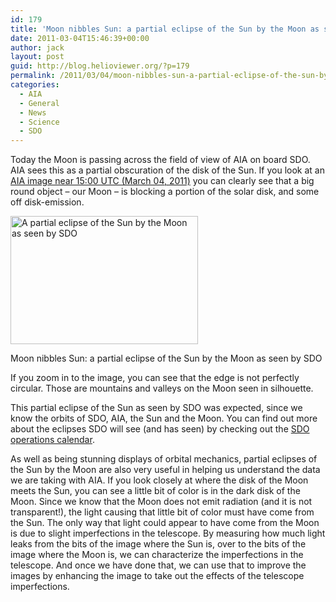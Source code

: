 ```yaml
---
id: 179
title: 'Moon nibbles Sun: a partial eclipse of the Sun by the Moon as seen by SDO.'
date: 2011-03-04T15:46:39+00:00
author: jack
layout: post
guid: http://blog.helioviewer.org/?p=179
permalink: /2011/03/04/moon-nibbles-sun-a-partial-eclipse-of-the-sun-by-the-moon-as-seen-by-sdo/
categories:
  - AIA
  - General
  - News
  - Science
  - SDO
---
```

Today the Moon is passing across the field of view of AIA on board SDO. AIA sees this as a partial obscuration of the disk of the Sun. If you look at an [AIA image near 15:00 UTC (March 04, 2011)](http://helioviewer.org/?date=2011-03-04T14:59:56.000Z&imageScale=2.4&imageLayers=[SDO,AIA,AIA,304,1,100]) you can clearly see that a big round object &#8211; our Moon &#8211; is blocking a portion of the solar disk, and some off disk-emission.  


<div id="attachment_186" style="width: 510px" class="wp-caption alignnone">
  <a href="https://helioviewer-project.github.io/images/uploads/2011/03/2011_03_04_14_59_56.000_AIA_304_2064686867.jpg"><img aria-describedby="caption-attachment-186" src="https://helioviewer-project.github.io/images/uploads/2011/03/2011_03_04_14_59_56.000_AIA_304_2064686867-300x205.jpg" alt="A partial eclipse of the Sun by the Moon as seen by SDO" title="2011_03_04_14_59_56.000_AIA_304_2064686867" width="300" height="205" class="size-medium wp-image-186"   sizes="(max-width: 300px) 100vw, 300px" /></a>
  
  <p id="caption-attachment-186" class="wp-caption-text">
    Moon nibbles Sun: a partial eclipse of the Sun by the Moon as seen by SDO
  </p>
</div>

If you zoom in to the image, you can see that the edge is not perfectly circular. Those are mountains and valleys on the Moon seen in silhouette.

This partial eclipse of the Sun as seen by SDO was expected, since we know the orbits of SDO, AIA, the Sun and the Moon. You can find out more about the eclipses SDO will see (and has seen) by checking out the [SDO operations calendar](http://www.lmsal.com/~zoe/SDO/SDOcalendar.html).

As well as being stunning displays of orbital mechanics, partial eclipses of the Sun by the Moon are also very useful in helping us understand the data we are taking with AIA. If you look closely at where the disk of the Moon meets the Sun, you can see a little bit of color is in the dark disk of the Moon. Since we know that the Moon does not emit radiation (and it is not transparent!), the light causing that little bit of color must have come from the Sun. The only way that light could appear to have come from the Moon is due to slight imperfections in the telescope. By measuring how much light leaks from the bits of the image where the Sun is, over to the bits of the image where the Moon is, we can characterize the imperfections in the telescope. And once we have done that, we can use that to improve the images by enhancing the image to take out the effects of the telescope imperfections.

